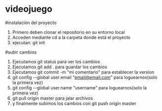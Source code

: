 # videojuego
#instalación del proyecto
1. Primero deben clonar el repositorio en su entorno local
2. Acceden mediante cd a la carpeta donde está el proyecto
3. ejecutan: git init

#subir cambios
1. Ejecutamos git status para ver los cambios
2. Ejecutamos git add . para guardar los cambios
3. Ejecutamos git commit -m "mi comentario" para establecer la version
4. git config --global user.email "email@email.com" para loguearnos(solo la primera vez)
5. git config --global user.name "username" para loguearnos(solo la primera vez)
6. git pull origin master para jalar archivos
7. y finalmente subimos los cambios con git push origin master